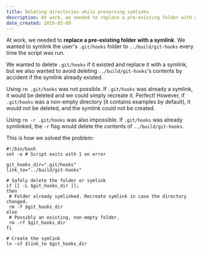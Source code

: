 ```yaml
---
title: Deleting directories while preserving symlinks
description: At work, we needed to replace a pre-existing folder with a symlink. Here's how we did it.
date_created: 2016-03-09
---
```


At work, we needed to **replace a pre-existing folder with a symlink**. We wanted to symlink the user's `.git/hooks` folder to `../build/git-hooks` every time the script was run.

We wanted to delete `.git/hooks` if it existed and replace it with a symlink, but we also wanted to avoid deleting `../build/git-hooks`'s contents by accident if the symlink already existed.

Using `rm .git/hooks` was not possible. If `.git/hooks` was already a symlink, it would be deleted and we could simply recreate it. Perfect! However, if `.git/hooks` was a non-empty directory (it contains examples by default), it would not be deleted, and the symlink could not be created.

Using `rm -r .git/hooks` was also impossible. If `.git/hooks` was already symlinked, the `-r` flag would delete the contents of `../build/git-hooks`.

This is how we solved the problem:

```
#!/bin/bash
set -e # Script exits with 1 on error

git_hooks_dir=".git/hooks"
link_to="../build/git-hooks"

# Safely delete the folder or symlink
if [[ -L $git_hooks_dir ]];
then
 # Folder already symlinked. Recreate symlink in case the directory changed.
 rm -f $git_hooks_dir
else
 # Possibly an existing, non-empty folder. 
 rm -rf $git_hooks_dir
fi

# Create the symlink
ln -sf $link_to $git_hooks_dir
```

